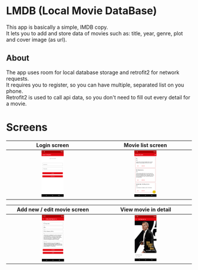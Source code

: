 # LMDB (Local Movie DataBase)

This app is basically a simple, IMDB copy.  
It lets you to add and store data of movies such as: title, year, genre, plot and cover image (as url).

## About

The app uses room for local database storage and retrofit2 for network requests.  
It requires you to register, so you can have multiple, separated list on you phone.  
Retrofit2 is used to call api data, so you don't need to fill out every detail for a movie.

# Screens

Login screen | Movie list screen
:-------------------------:|:-------------------------:
<img src="images/login_screen.png" width=25% height=25% alt="Login screen"> | <img src="images/list_screen.png" width=25% height=25% alt="Login screen">

Add new / edit movie screen | View movie in detail
:-------------------------:|:-------------------------:
<img src="images/edit_and_new_screen.png" width=25% height=25% alt="Login screen"> | <img src="images/details_Screen.png" width=25% height=25% alt="Login screen">